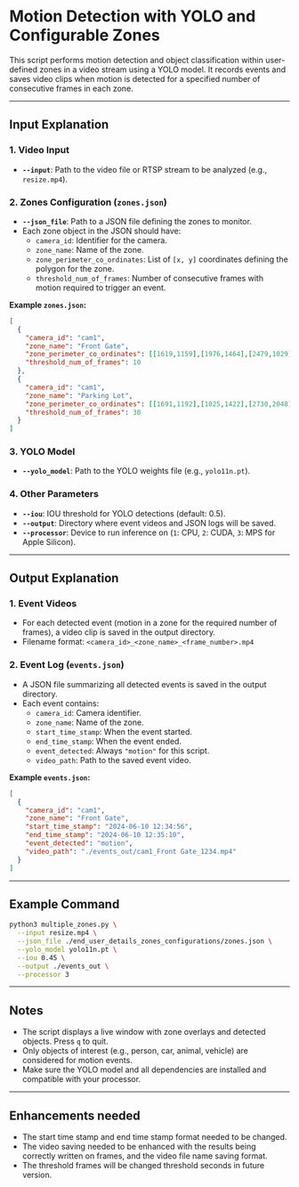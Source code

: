 # Motion Detection with YOLO and Configurable Zones

This script performs motion detection and object classification within user-defined zones in a video stream using a YOLO model. It records events and saves video clips when motion is detected for a specified number of consecutive frames in each zone.

---

## Input Explanation

### 1. Video Input
- **`--input`**: Path to the video file or RTSP stream to be analyzed (e.g., `resize.mp4`).

### 2. Zones Configuration (`zones.json`)
- **`--json_file`**: Path to a JSON file defining the zones to monitor.
- Each zone object in the JSON should have:
  - `camera_id`: Identifier for the camera.
  - `zone_name`: Name of the zone.
  - `zone_perimeter_co_ordinates`: List of `[x, y]` coordinates defining the polygon for the zone.
  - `threshold_num_of_frames`: Number of consecutive frames with motion required to trigger an event.

**Example `zones.json`:**
```json
[
  {
    "camera_id": "cam1",
    "zone_name": "Front Gate",
    "zone_perimeter_co_ordinates": [[1619,1159],[1976,1464],[2479,1029],[2020,872]],
    "threshold_num_of_frames": 10
  },
  {
    "camera_id": "cam1",
    "zone_name": "Parking Lot",
    "zone_perimeter_co_ordinates": [[1691,1192],[1025,1422],[2730,2048],[3075,1509]],
    "threshold_num_of_frames": 30
  }
]
```

### 3. YOLO Model
- **`--yolo_model`**: Path to the YOLO weights file (e.g., `yolo11n.pt`).

### 4. Other Parameters
- **`--iou`**: IOU threshold for YOLO detections (default: 0.5).
- **`--output`**: Directory where event videos and JSON logs will be saved.
- **`--processor`**: Device to run inference on (`1`: CPU, `2`: CUDA, `3`: MPS for Apple Silicon).

---

## Output Explanation

### 1. Event Videos
- For each detected event (motion in a zone for the required number of frames), a video clip is saved in the output directory.
- Filename format: `<camera_id>_<zone_name>_<frame_number>.mp4`

### 2. Event Log (`events.json`)
- A JSON file summarizing all detected events is saved in the output directory.
- Each event contains:
  - `camera_id`: Camera identifier.
  - `zone_name`: Name of the zone.
  - `start_time_stamp`: When the event started.
  - `end_time_stamp`: When the event ended.
  - `event_detected`: Always `"motion"` for this script.
  - `video_path`: Path to the saved event video.

**Example `events.json`:**
```json
[
  {
    "camera_id": "cam1",
    "zone_name": "Front Gate",
    "start_time_stamp": "2024-06-10 12:34:56",
    "end_time_stamp": "2024-06-10 12:35:10",
    "event_detected": "motion",
    "video_path": "./events_out/cam1_Front Gate_1234.mp4"
  }
]
```

---

## Example Command

```sh
python3 multiple_zones.py \
  --input resize.mp4 \
  --json_file ./end_user_details_zones_configurations/zones.json \
  --yolo_model yolo11n.pt \
  --iou 0.45 \
  --output ./events_out \
  --processor 3
```

---

## Notes

- The script displays a live window with zone overlays and detected objects. Press `q` to quit.
- Only objects of interest (e.g., person, car, animal, vehicle) are considered for motion events.
- Make sure the YOLO model and all dependencies are installed and compatible with your processor.


---
## Enhancements needed

- The start time stamp and end time stamp format needed to be changed.
- The video saving needed to be enhanced with the results being correctly written on frames, and the video file name saving format.
- The threshold frames will be changed threshold seconds in future version.
